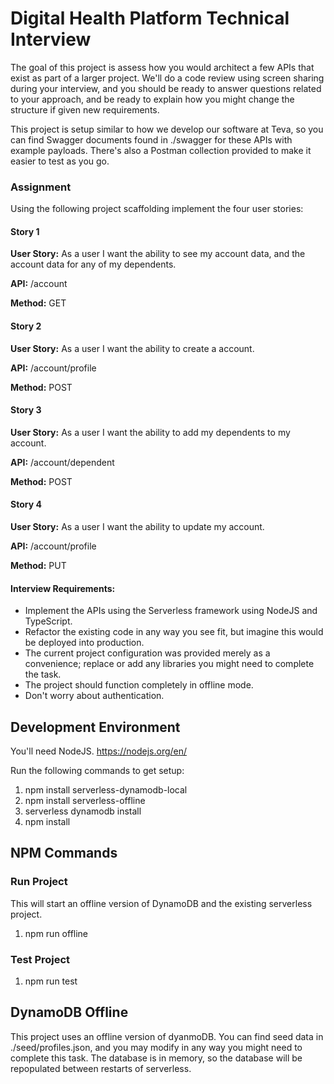 # Digital Health Platform Technical Interview

The goal of this project is assess how you would architect a few APIs that exist as part of a larger project. We'll do a code review using screen sharing during your interview, and you should be ready to answer questions related to your approach, and be ready to explain how you might change the structure if given new requirements. 

This project is setup similar to how we develop our software at Teva, so you can find Swagger documents found in ./swagger for these APIs with example payloads. There's also a Postman collection provided to make it easier to test as you go.

### Assignment
Using the following project scaffolding implement the four user stories:

#### Story 1

**User Story:** As a user I want the ability to see my account data, and the account data for any of my dependents.

**API:** /account

**Method:** GET

#### Story 2

**User Story:** As a user I want the ability to create a account.

**API:** /account/profile

**Method:** POST

#### Story 3

**User Story:** As a user I want the ability to add my dependents to my account.

**API:** /account/dependent

**Method:** POST

#### Story 4

**User Story:** As a user I want the ability to update my account.

**API:** /account/profile

**Method:** PUT

#### Interview Requirements:

- Implement the APIs using the Serverless framework using NodeJS and TypeScript.
- Refactor the existing code in any way you see fit, but imagine this would be deployed into production.
- The current project configuration was provided merely as a convenience; replace or add any libraries you might need to complete the task.
- The project should function completely in offline mode.
- Don't worry about authentication.

## Development Environment

You'll need NodeJS. https://nodejs.org/en/

Run the following commands to get setup:

1. npm install serverless-dynamodb-local
2. npm install serverless-offline
3. serverless dynamodb install
4. npm install

## NPM Commands

### Run Project

This will start an offline version of DynamoDB and the existing serverless project.

1. npm run offline

### Test Project

1. npm run test

## DynamoDB Offline

This project uses an offline version of dyanmoDB. You can find seed data in ./seed/profiles.json, and you may modify in any way you might need to complete this task. The database is in memory, so the database will be repopulated between restarts of serverless.
